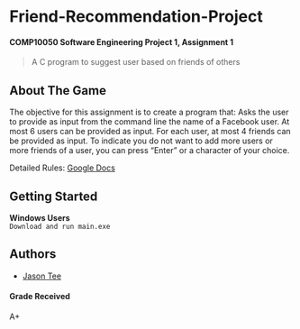 # Friend-Recommendation-Project
#### COMP10050 Software Engineering Project 1, Assignment 1
> A C program to suggest user based on friends of others

## About The Game
The objective for this assignment is to create a program that:
Asks the user to provide as input from the command line the name of a Facebook user. At most 6 users can be provided as input. 
For each user, at most 4 friends can be provided as input. To indicate you do not want to add more users or more friends of a user, 
you can press “Enter” or a character of your choice.

Detailed Rules: [Google Docs](https://docs.google.com/document/d/1NfRtzl-IRb-Ubu7RJvzIm9wY-gXtb6pxxenbYJtyaXM/edit#)

## Getting Started
__Windows Users__  
```Download and run main.exe ```
## Authors
* [Jason Tee](https://github.com/AmplifiedHuman)
#### Grade Received
A+
